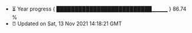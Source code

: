 - ⏳ Year progress { ██████████████████████████▁▁▁▁ } 86.74 %
- ⏰ Updated on Sat, 13 Nov 2021 14:18:21 GMT

